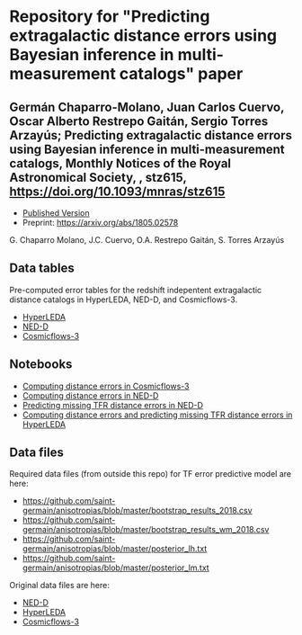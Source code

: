 # Repository for "Predicting extragalactic distance errors using Bayesian inference in multi-measurement catalogs" paper

## Germán Chaparro-Molano, Juan Carlos Cuervo, Oscar Alberto Restrepo Gaitán, Sergio Torres Arzayús; Predicting extragalactic distance errors using Bayesian inference in multi-measurement catalogs, Monthly Notices of the Royal Astronomical Society, , stz615, https://doi.org/10.1093/mnras/stz615

- [Published Version](https://academic.oup.com/mnras/advance-article-abstract/doi/10.1093/mnras/stz615/5368374?redirectedFrom=fulltext)
- Preprint: https://arxiv.org/abs/1805.02578

G. Chaparro Molano, J.C. Cuervo, O.A. Restrepo Gaitán, S. Torres Arzayús

## Data tables

Pre-computed error tables for the redshift indepentent extragalactic distance catalogs in HyperLEDA, NED-D, and Cosmicflows-3.

- [HyperLEDA](hl_bootstrap_results.csv)
- [NED-D](ned_bootstrap_results.csv)
- [Cosmicflows-3](cf3_bootstrap_results.csv)

## Notebooks

- [Computing distance errors in Cosmicflows-3](errors_Cosmicflows-3.ipynb)
- [Computing distance errors in NED-D](errors_NED-D.ipynb)
- [Predicting missing TFR distance errors in NED-D](correctdiscrepancy.ipynb)
- [Computing distance errors and predicting missing TFR distance errors in HyperLEDA](errors_HyperLEDA.ipynb)


## Data files

Required data files (from outside this repo) for TF error predictive model are here:

- https://github.com/saint-germain/anisotropias/blob/master/bootstrap_results_2018.csv
- https://github.com/saint-germain/anisotropias/blob/master/bootstrap_results_wm_2018.csv
- https://github.com/saint-germain/anisotropias/blob/master/posterior_lh.txt
- https://github.com/saint-germain/anisotropias/blob/master/posterior_lm.txt

Original data files are here:

- [NED-D](https://github.com/saint-germain/anisotropias/blob/master/NED28.10.1-D-15.1.0-20181130.csv)
- [HyperLEDA](https://github.com/saint-germain/anisotropias/blob/master/HyperLeda_a007_full.txt)
- [Cosmicflows-3](https://github.com/saint-germain/anisotropias/blob/master/EDDtable14Mar2018170435.txt)
